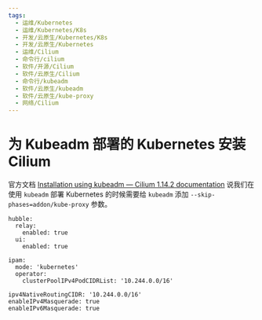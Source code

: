 ```yaml
---
tags:
  - 运维/Kubernetes
  - 运维/Kubernetes/K8s
  - 开发/云原生/Kubernetes/K8s
  - 开发/云原生/Kubernetes
  - 运维/Cilium
  - 命令行/cilium
  - 软件/开源/Cilium
  - 软件/云原生/Cilium
  - 命令行/kubeadm
  - 软件/云原生/kubeadm
  - 软件/云原生/kube-proxy
  - 网络/Cilium
---
```

# 为 Kubeadm 部署的 Kubernetes 安装 Cilium

官方文档 [Installation using kubeadm — Cilium 1.14.2 documentation](https://docs.cilium.io/en/stable/installation/k8s-install-kubeadm/) 说我们在使用 `kubeadm` 部署 Kubernetes 的时候需要给 `kubeadm` 添加 `--skip-phases=addon/kube-proxy` 参数。

```shell
hubble:
  relay:
    enabled: true
  ui:
    enabled: true

ipam:
  mode: 'kubernetes'
  operator:
    clusterPoolIPv4PodCIDRList: '10.244.0.0/16'

ipv4NativeRoutingCIDR: '10.244.0.0/16'
enableIPv4Masquerade: true
enableIPv6Masquerade: true
```